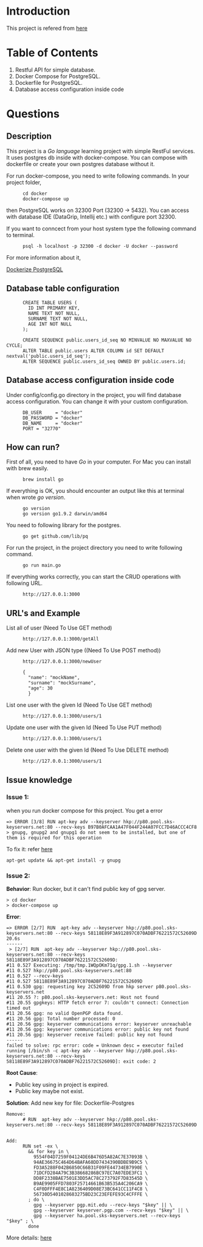 # Introduction
This project is refered from [here](https://github.com/fatihtotrakanli/simple-golang-restful-with-docker-and-postgres)  

# Table of Contents
1. Restful API for simple database.
2. Docker Compose for PostgreSQL.
3. Dockerfile for PostgreSQL.
4. Database access configuration inside code

# Questions
## Description

This project is a *Go language* learning project with simple RestFul services. It uses postgres db inside with docker-compose. You can compose with dockerfile or create your own postgres database without it. 

For run docker-compose, you need to write following commands. In your project folder,
```
      cd docker
      docker-compose up
```

then PostgreSQL works on 32300 Port (32300 -> 5432). You can access with database IDE (DataGrip, Intellij etc.) with configure port 32300.

If you want to conncect from your host system type the following command to terminal.
```
      psql -h localhost -p 32300 -d docker -U docker --password
```

For more information about it,

[Dockerize PostgreSQL](https://docs.docker.com/engine/examples/postgresql_service/#connecting-from-your-host-system)

## Database table configuration
```
      CREATE TABLE USERS (
        ID INT PRIMARY KEY,
        NAME TEXT NOT NULL,
        SURNAME TEXT NOT NULL,
        AGE INT NOT NULL
      );
      
      CREATE SEQUENCE public.users_id_seq NO MINVALUE NO MAXVALUE NO CYCLE;
      ALTER TABLE public.users ALTER COLUMN id SET DEFAULT nextval('public.users_id_seq');
      ALTER SEQUENCE public.users_id_seq OWNED BY public.users.id;
```

## Database access configuration inside code 
Under config/config.go directory in the project, you will find database access configuration. You can change it with your custom configuration.
```
      DB_USER     = "docker"
      DB_PASSWORD = "docker"
      DB_NAME     = "docker"
      PORT = "32770"
```
## How can run?

First of all, you need to have *Go* in your computer. For Mac you can install with brew easily.

```
      brew install go
```

If everything is OK, you should encounter an output like this at terminal when wrote *go version*.

```
      go version                                    
      go version go1.9.2 darwin/amd64
```
You need to following library for the postgres.
```
      go get github.com/lib/pq
```
For run the project, in the project directory you need to write following command.

```
      go run main.go
```

If everything works correctly, you can start the CRUD operations with following URL.

```
      http://127.0.0.1:3000
```

## URL's and Example

List all of user (Need To Use GET method)
```
      http://127.0.0.1:3000/getAll
```
Add new User with JSON type ((Need To Use POST method))
```
      http://127.0.0.1:3000/newUser
      
      {
      	"name": "mockName",
      	"surname": "mockSurname",
      	"age": 30
      	}
```
List one user with the given Id (Need To Use GET method)
```
      http://127.0.0.1:3000/users/1
```
Update one user with the given Id (Need To Use PUT method)
```
      http://127.0.0.1:3000/users/1
```
Delete one user with the given Id (Need To Use DELETE method)
```
      http://127.0.0.1:3000/users/1
```
## Issue knowledge
### Issue 1:
when you run docker compose for this project. You get a error
```
=> ERROR [3/8] RUN apt-key adv --keyserver hkp://p80.pool.sks-keyservers.net:80 --recv-keys B97B0AFCAA1A47F044F244A07FCC7D46ACCC4CF8
> gnupg, gnupg2 and gnupg1 do not seem to be installed, but one of them is required for this operation

```
To fix it: refer [here](https://stackoverflow.com/questions/50757647/e-gnupg-gnupg2-and-gnupg1-do-not-seem-to-be-installed-but-one-of-them-is-requ)
```
apt-get update && apt-get install -y gnupg
```
### Issue 2:
**Behavior**: Run docker, but it can't find public key of gpg server.
```
> cd docker
> docker-compose up
```

**Error**: 
```
=> ERROR [2/7] RUN  apt-key adv --keyserver hkp://p80.pool.sks-keyservers.net:80 --recv-keys 58118E89F3A912897C070ADBF76221572C52609D                                                       20.6s 
------
 > [2/7] RUN  apt-key adv --keyserver hkp://p80.pool.sks-keyservers.net:80 --recv-keys 58118E89F3A912897C070ADBF76221572C52609D:
#11 0.527 Executing: /tmp/tmp.1WQpOKm71q/gpg.1.sh --keyserver
#11 0.527 hkp://p80.pool.sks-keyservers.net:80
#11 0.527 --recv-keys
#11 0.527 58118E89F3A912897C070ADBF76221572C52609D
#11 0.530 gpg: requesting key 2C52609D from hkp server p80.pool.sks-keyservers.net
#11 20.55 ?: p80.pool.sks-keyservers.net: Host not found
#11 20.55 gpgkeys: HTTP fetch error 7: couldn't connect: Connection timed out
#11 20.56 gpg: no valid OpenPGP data found.
#11 20.56 gpg: Total number processed: 0
#11 20.56 gpg: keyserver communications error: keyserver unreachable
#11 20.56 gpg: keyserver communications error: public key not found
#11 20.56 gpg: keyserver receive failed: public key not found
------
failed to solve: rpc error: code = Unknown desc = executor failed running [/bin/sh -c apt-key adv --keyserver hkp://p80.pool.sks-keyservers.net:80 --recv-keys 58118E89F3A912897C070ADBF76221572C52609D]: exit code: 2
```

**Root Cause**: 
- Public key using in project is expired.
- Public key maybe not exist.

**Solution**: Add new key for file: Dockerfile-Postgres
```
Remove: 
      # RUN  apt-key adv --keyserver hkp://p80.pool.sks-keyservers.net:80 --recv-keys 58118E89F3A912897C070ADBF76221572C52609D


Add: 
      RUN set -ex \
        && for key in \
          9554F04D7259F04124DE6B476D5A82AC7E37093B \
          94AE36675C464D64BAFA68DD7434390BDBE9B9C5 \
          FD3A5288F042B6850C66B31F09FE44734EB7990E \
          71DCFD284A79C3B38668286BC97EC7A07EDE3FC1 \
          DD8F2338BAE7501E3DD5AC78C273792F7D83545D \
          B9AE9905FFD7803F25714661B63B535A4C206CA9 \
          C4F0DFFF4E8C1A8236409D08E73BC641CC11F4C8 \
          56730D5401028683275BD23C23EFEFE93C4CFFFE \
        ; do \
          gpg --keyserver pgp.mit.edu --recv-keys "$key" || \
          gpg --keyserver keyserver.pgp.com --recv-keys "$key" || \
          gpg --keyserver ha.pool.sks-keyservers.net --recv-keys "$key" ; \
        done
```
More details: [here](https://lifesaver.codes/answer/gpg-keyserver-timed-out)